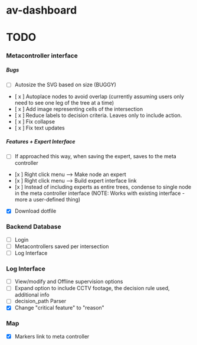 # av-dashboard

# TODO

### Metacontroller interface
##### Bugs
- [ ] Autosize the SVG based on size (BUGGY)
- [ x ] Autoplace nodes to avoid overlap (currently assuming users only need to see one leg of the tree at a time)
- [ x ] Add image representing cells of the intersection
- [ x ] Reduce labels to decision criteria. Leaves only to include action.
- [ x ] Fix collapse
- [ x ] Fix text updates

##### Features + Expert Interface
- [ ] If approached this way, when saving the expert, saves to the meta controller
- [x ] Right click menu --> Make node an expert
- [x ] Right click menu --> Build expert interface link
- [x ] Instead of including experts as entire trees, condense to single node in the meta controller interface (NOTE: Works with existing interface - more a user-defined thing)
- [x] Download dotfile

### Backend Database
- [ ] Login
- [ ] Metacontrollers saved per intersection
- [ ] Log Interface 

### Log Interface
- [ ] View/modify and Offline supervision options
- [ ] Expand option to include CCTV footage, the decision rule used, additional info
- [ ] decision_path Parser
- [x] Change "critical feature" to "reason"

### Map
- [x] Markers link to meta controller
